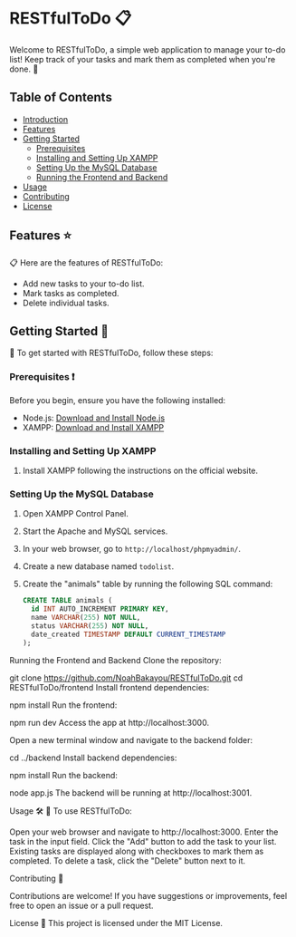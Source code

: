 # RESTfulToDo :clipboard:

Welcome to RESTfulToDo, a simple web application to manage your to-do list! Keep track of your tasks and mark them as completed when you're done. :rocket:

## Table of Contents

- [Introduction](#restfultodo-clipboard)
- [Features](#features-star)
- [Getting Started](#getting-started-wrench)
  - [Prerequisites](#prerequisites-exclamation)
  - [Installing and Setting Up XAMPP](#installing-and-setting-up-xampp)
  - [Setting Up the MySQL Database](#setting-up-the-mysql-database)
  - [Running the Frontend and Backend](#running-the-frontend-and-backend)
- [Usage](#usage-hammer_and_wrench)
- [Contributing](#contributing-handshake)
- [License](#license-page_facing_up)

## Features :star:

📋 Here are the features of RESTfulToDo:

- Add new tasks to your to-do list.
- Mark tasks as completed.
- Delete individual tasks.

## Getting Started :wrench:

🚀 To get started with RESTfulToDo, follow these steps:

### Prerequisites :exclamation:

Before you begin, ensure you have the following installed:

- Node.js: [Download and Install Node.js](https://nodejs.org/)
- XAMPP: [Download and Install XAMPP](https://www.apachefriends.org/index.html)

### Installing and Setting Up XAMPP

1. Install XAMPP following the instructions on the official website.

### Setting Up the MySQL Database

1. Open XAMPP Control Panel.
2. Start the Apache and MySQL services.
3. In your web browser, go to `http://localhost/phpmyadmin/`.
4. Create a new database named `todolist`.

5. Create the "animals" table by running the following SQL command:

   ```sql
   CREATE TABLE animals (
     id INT AUTO_INCREMENT PRIMARY KEY,
     name VARCHAR(255) NOT NULL,
     status VARCHAR(255) NOT NULL,
     date_created TIMESTAMP DEFAULT CURRENT_TIMESTAMP
   );
Running the Frontend and Backend
Clone the repository:

git clone https://github.com/NoahBakayou/RESTfulToDo.git
cd RESTfulToDo/frontend
Install frontend dependencies:

npm install
Run the frontend:

npm run dev
Access the app at http://localhost:3000.

Open a new terminal window and navigate to the backend folder:


cd ../backend
Install backend dependencies:

npm install
Run the backend:

node app.js
The backend will be running at http://localhost:3001.

Usage :hammer_and_wrench:
📝 To use RESTfulToDo:

Open your web browser and navigate to http://localhost:3000.
Enter the task in the input field.
Click the "Add" button to add the task to your list.
Existing tasks are displayed along with checkboxes to mark them as completed.
To delete a task, click the "Delete" button next to it.

Contributing :handshake:

Contributions are welcome! If you have suggestions or improvements, feel free to open an issue or a pull request.

License :page_facing_up: 
This project is licensed under the MIT License.
